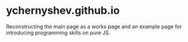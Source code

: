 # ychernyshev.github.io

Reconstructing the main page as a works page and an example page for introducing programming skills on pure JS.